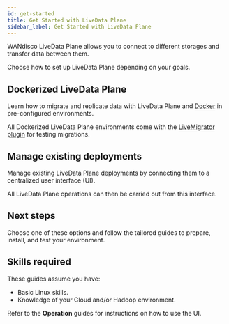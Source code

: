 ```yaml
---
id: get-started
title: Get Started with LiveData Plane
sidebar_label: Get Started with LiveData Plane
---
```


WANdisco LiveData Plane allows you to connect to different storages and transfer data between them.

Choose how to set up LiveData Plane depending on your goals.

## Dockerized LiveData Plane

Learn how to migrate and replicate data with LiveData Plane and [Docker](https://docs.docker.com/) in pre-configured environments.

All Dockerized LiveData Plane environments come with the [LiveMigrator plugin](https://docs.wandisco.com/bigdata/wdfusion/plugins/live-migrator/6.0) for testing migrations.

## Manage existing deployments

Manage existing LiveData Plane deployments by connecting them to a centralized user interface (UI).

All LiveData Plane operations can then be carried out from this interface.

## Next steps

Choose one of these options and follow the tailored guides to prepare, install, and test your environment.

## Skills required

These guides assume you have:

* Basic Linux skills.
* Knowledge of your Cloud and/or Hadoop environment.

Refer to the **Operation** guides for instructions on how to use the UI.
